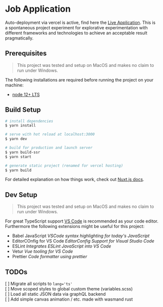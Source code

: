 # Job Application

Auto-deployment via vercel is active, find here the [Live Application](https://job-application.vercel.app/). This is a spontaneous project experiment for explorative experimentation with different frameworks and technologies to achieve an acceptable result pragmatically.

## Prerequisites

> This project was tested and setup on MacOS and makes no claim to run under Windows.

The following installations are required before running the project on your machine:

- [node 12+ LTS](https://nodejs.org/en/)

## Build Setup

```bash
# install dependencies
$ yarn install

# serve with hot reload at localhost:3000
$ yarn dev

# build for production and launch server
$ yarn build-ssr
$ yarn start

# generate static project (renamed for vercel hosting)
$ yarn build
```

For detailed explanation on how things work, check out [Nuxt.js docs](https://nuxtjs.org).

## Dev Setup

> This project was tested and setup on MacOS and makes no claim to run under Windows.

For great TypeScript support [VS Code](https://code.visualstudio.com/) is recommended as your code editor. Furthermore the following extensions might be useful for this project:

- Babel JavaScript _VSCode syntax highlighting for today's JavaScript_
- EditorCOnfig for VS Code _EditorConfig Support for Visual Studio Code_
- ESLint _Integrates ESLint JavaScript into VS Code_
- Vetur _Vue tooling for VS Code_
- Prettier _Code formatter using prettier_

## TODOs

[ ] Migrate all scripts to `lang='ts'`  
[ ] Move scoped styles to global custom theme (variables.scss)  
[ ] Load all static JSON data via graphQL backend  
[ ] Add simple canvas animation / etc. made with wasmand rust
